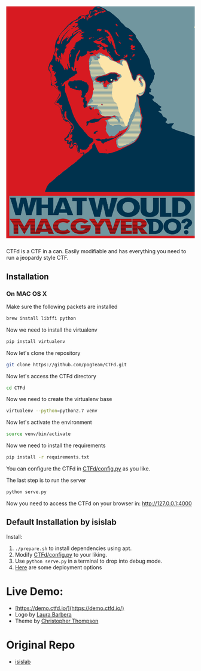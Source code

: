![](https://raw.githubusercontent.com/pogTeam/CTFd/master/CTFd/static/original/img/logo.png)
====

CTFd is a CTF in a can. Easily modifiable and has everything you need to run a jeopardy style CTF.

## Installation

### On MAC OS X

Make sure the following packets are installed
```bash
brew install libffi python
```

Now we need to install the virtualenv
```bash
pip install virtualenv
```

Now let's clone the repository
```bash
git clone https://github.com/pogTeam/CTFd.git
```

Now let's access the CTFd directory
```bash
cd CTFd
```

Now we need to create the virtualenv base
```bash
virtualenv --python=python2.7 venv
```

Now let's activate the environment
```bash
source venv/bin/activate
```

Now we need to install the requirements
```bash
pip install -r requirements.txt
```

You can configure the CTFd in [CTFd/config.py](https://github.com/pogTeam/CTFd/blob/master/CTFd/config.py) as you like.

The last step is to run the server
```bash
python serve.py
```

Now you need to access the CTFd on your browser in: http://127.0.0.1:4000


## Default Installation by isislab
Install:
 1. `./prepare.sh` to install dependencies using apt.
 2. Modify [CTFd/config.py](https://github.com/isislab/CTFd/blob/master/CTFd/config.py) to your liking.
 3. Use `python serve.py` in a terminal to drop into debug mode.
 4. [Here](https://github.com/isislab/CTFd/wiki/Deployment) are some deployment options



# Live Demo:
- [https://demo.ctfd.io/](https://demo.ctfd.io/)
- Logo by [Laura Barbera](http://www.laurabb.com/)
- Theme by [Christopher Thompson](https://github.com/breadchris)

# Original Repo
- [isislab](https://github.com/isislab/CTFd) 
